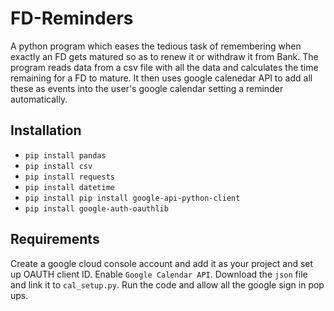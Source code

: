 # FD-Reminders
A python program which eases the tedious task of remembering when exactly an FD gets matured so as to renew it or withdraw it from Bank.
The program reads data from a csv file with all the data and calculates the time remaining for a FD to mature.
It then uses google calenedar API to add all these as events into the user's google calendar setting a reminder automatically.
## Installation
- `pip install pandas`
- `pip install csv`
- `pip install requests`
- `pip install datetime`
- `pip install pip install google-api-python-client`
- `pip install google-auth-oauthlib`
## Requirements
Create a google cloud console account and add it as your project and set up OAUTH client ID.
Enable `Google Calendar API`.
Download the `json` file and link it to `cal_setup.py`.
Run the code and allow all the google sign in pop ups.
